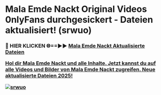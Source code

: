 # Mala Emde Nackt Original Videos 0nlyFans durchgesickert - Dateien aktualisiert! (srwuo)

<h3>🔴 HIER KLICKEN 🌐==►► <a href="https://tinyurl.com/h6vf6nb8" rel="nofollow">Mala Emde Nackt Aktualisierte Dateien

Hol dir Mala Emde Nackt und alle Inhalte. Jetzt kannst du auf alle Videos und Bilder von Mala Emde Nackt zugreifen. Neue aktualisierte Dateien 2025!

[![srwuo](https://i.imgur.com/sD4kR3V.gif)](https://tinyurl.com/h6vf6nb8)
